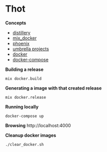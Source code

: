 # Thot

**Concepts**
* [distillery](https://github.com/bitwalker/distillery)
* [mix_docker](https://github.com/Recruitee/mix_docker)
* [phoenix](http://phoenixframework.org/)
* [umbrella projects](https://elixir-lang.org/getting-started/mix-otp/dependencies-and-umbrella-projects.html#umbrella-projects)
* [docker](https://www.docker.com/)
* [docker-compose](https://docs.docker.com/compose/)

**Building a release**
```
mix docker.build
```

**Generating a image with that created release**
```
mix docker.release
```

**Running locally**
```
docker-compose up
```

**Browsing**
http://localhost:4000

**Cleanup docker images**
```
./clear_docker.sh
```

